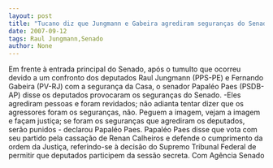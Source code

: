 ```yaml
---
layout: post
title: "Tucano diz que Jungmann e Gabeira agrediram seguranças do Senado "
date: 2007-09-12
tags: Raul Jungmann,Senado
author: None
---
```



Em frente &agrave; entrada principal do Senado, ap&oacute;s o tumulto que ocorreu devido a um confronto dos deputados Raul Jungmann (PPS-PE) e Fernando Gabeira (PV-RJ) com a seguran&ccedil;a da Casa, o senador Papal&eacute;o Paes (PSDB-AP) disse os deputados provocaram os seguran&ccedil;as do Senado.
-Eles agrediram pessoas e foram revidados; n&atilde;o adianta tentar dizer que os agressores foram os seguran&ccedil;as, n&atilde;o. Peguem a imagem, vejam a imagem e fa&ccedil;am justi&ccedil;a; se foram os seguran&ccedil;as que agrediram os deputados, ser&atilde;o punidos - declarou Papal&eacute;o Paes.
Papal&eacute;o Paes disse que vota com seu partido pela cassa&ccedil;&atilde;o de Renan Calheiros e defende o cumprimento da ordem da Justi&ccedil;a, referindo-se &agrave; decis&atilde;o do Supremo Tribunal Federal de permitir que deputados participem da sess&atilde;o secreta. 
Com Ag&ecirc;ncia Senado

 